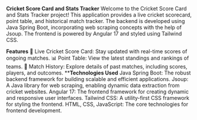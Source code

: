 **Cricket Score Card and Stats Tracker**
Welcome to the Cricket Score Card and Stats Tracker project! This application provides a live cricket scorecard, point table, and historical match tracker. The backend is developed using Java Spring Boot, incorporating web scraping concepts with the help of Jsoup. The frontend is powered by Angular 17 and styled using Tailwind CSS.

**Features**
🏏 Live Cricket Score Card: Stay updated with real-time scores of ongoing matches.
📊 Point Table: View the latest standings and rankings of teams.
📅 Match History: Explore details of past matches, including scores, players, and outcomes.
****Technologies Used**
Java Spring Boot: The robust backend framework for building scalable and efficient applications.
Jsoup: A Java library for web scraping, enabling dynamic data extraction from cricket websites.
Angular 17: The frontend framework for creating dynamic and responsive user interfaces.
Tailwind CSS: A utility-first CSS framework for styling the frontend.
HTML, CSS, JavaScript: The core technologies for frontend development.
